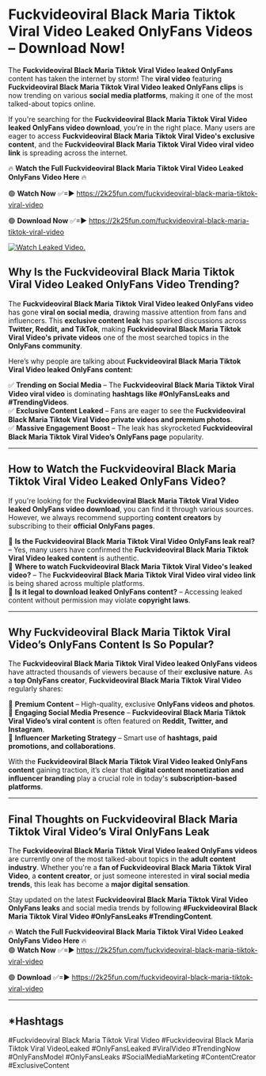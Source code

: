 # Fuckvideoviral Black Maria Tiktok Viral Video Leaked OnlyFans Videos – Download Now!

The **Fuckvideoviral Black Maria Tiktok Viral Video leaked OnlyFans** content has taken the internet by storm! The **viral video** featuring **Fuckvideoviral Black Maria Tiktok Viral Video leaked OnlyFans clips** is now trending on various **social media platforms**, making it one of the most talked-about topics online.  

If you're searching for the **Fuckvideoviral Black Maria Tiktok Viral Video leaked OnlyFans video download**, you’re in the right place. Many users are eager to access **Fuckvideoviral Black Maria Tiktok Viral Video's exclusive content**, and the **Fuckvideoviral Black Maria Tiktok Viral Video viral video link** is spreading across the internet.  

🔥 **Watch the Full Fuckvideoviral Black Maria Tiktok Viral Video Leaked OnlyFans Video Here** 🔥  

🟢 **Watch Now** ✅=► https://2k25fun.com/fuckvideoviral-black-maria-tiktok-viral-video

🟢 **Download Now** ✅=► https://2k25fun.com/fuckvideoviral-black-maria-tiktok-viral-video

[![Watch Leaked Video.](https://miro.medium.com/v2/resize:fit:828/format:webp/1*cilzJN44JGOrTw9NJCrNHA.gif "Watch Leaked Video")](https://2k25fun.com/fuckvideoviral-black-maria-tiktok-viral-video)

## **Why Is the Fuckvideoviral Black Maria Tiktok Viral Video Leaked OnlyFans Video Trending?**  

The **Fuckvideoviral Black Maria Tiktok Viral Video leaked OnlyFans video** has gone **viral on social media**, drawing massive attention from fans and influencers. This **exclusive content leak** has sparked discussions across **Twitter, Reddit, and TikTok**, making **Fuckvideoviral Black Maria Tiktok Viral Video's private videos** one of the most searched topics in the **OnlyFans community**.  

Here’s why people are talking about **Fuckvideoviral Black Maria Tiktok Viral Video leaked OnlyFans content**:  

✅ **Trending on Social Media** – The **Fuckvideoviral Black Maria Tiktok Viral Video viral video** is dominating **hashtags like #OnlyFansLeaks and #TrendingVideos**.  
✅ **Exclusive Content Leaked** – Fans are eager to see the **Fuckvideoviral Black Maria Tiktok Viral Video private videos and premium photos**.  
✅ **Massive Engagement Boost** – The leak has skyrocketed **Fuckvideoviral Black Maria Tiktok Viral Video’s OnlyFans page** popularity.  

---

## **How to Watch the Fuckvideoviral Black Maria Tiktok Viral Video Leaked OnlyFans Video?**  

If you're looking for the **Fuckvideoviral Black Maria Tiktok Viral Video leaked OnlyFans video download**, you can find it through various sources. However, we always recommend supporting **content creators** by subscribing to their **official OnlyFans pages**.  

🔹 **Is the Fuckvideoviral Black Maria Tiktok Viral Video OnlyFans leak real?** – Yes, many users have confirmed the **Fuckvideoviral Black Maria Tiktok Viral Video leaked content** is authentic.  
🔹 **Where to watch Fuckvideoviral Black Maria Tiktok Viral Video's leaked video?** – The **Fuckvideoviral Black Maria Tiktok Viral Video viral video link** is being shared across multiple platforms.  
🔹 **Is it legal to download leaked OnlyFans content?** – Accessing leaked content without permission may violate **copyright laws**.  

---

## **Why Fuckvideoviral Black Maria Tiktok Viral Video’s OnlyFans Content Is So Popular?**  

The **Fuckvideoviral Black Maria Tiktok Viral Video leaked OnlyFans videos** have attracted thousands of viewers because of their **exclusive nature**. As a **top OnlyFans creator**, **Fuckvideoviral Black Maria Tiktok Viral Video** regularly shares:  

📌 **Premium Content** – High-quality, exclusive **OnlyFans videos and photos**.  
📌 **Engaging Social Media Presence** – **Fuckvideoviral Black Maria Tiktok Viral Video’s viral content** is often featured on **Reddit, Twitter, and Instagram**.  
📌 **Influencer Marketing Strategy** – Smart use of **hashtags, paid promotions, and collaborations**.  

With the **Fuckvideoviral Black Maria Tiktok Viral Video leaked OnlyFans content** gaining traction, it’s clear that **digital content monetization and influencer branding** play a crucial role in today's **subscription-based platforms**.  

---

## **Final Thoughts on Fuckvideoviral Black Maria Tiktok Viral Video’s Viral OnlyFans Leak**  

The **Fuckvideoviral Black Maria Tiktok Viral Video leaked OnlyFans videos** are currently one of the most talked-about topics in the **adult content industry**. Whether you're a **fan of Fuckvideoviral Black Maria Tiktok Viral Video**, a **content creator**, or just someone interested in **viral social media trends**, this leak has become a **major digital sensation**.  

Stay updated on the latest **Fuckvideoviral Black Maria Tiktok Viral Video OnlyFans leaks** and social media trends by following **#Fuckvideoviral Black Maria Tiktok Viral Video #OnlyFansLeaks #TrendingContent**.  

🔥 **Watch the Full Fuckvideoviral Black Maria Tiktok Viral Video Leaked OnlyFans Video Here** 🔥  
🟢 **Watch Now** ✅=► https://2k25fun.com/fuckvideoviral-black-maria-tiktok-viral-video

🟢 **Download** ✅=► https://2k25fun.com/fuckvideoviral-black-maria-tiktok-viral-video

---

## *Hashtags
#Fuckvideoviral Black Maria Tiktok Viral Video #Fuckvideoviral Black Maria Tiktok Viral VideoLeaked #OnlyFansLeaked #ViralVideo #TrendingNow #OnlyFansModel #OnlyFansLeaks #SocialMediaMarketing #ContentCreator #ExclusiveContent  